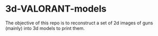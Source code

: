 # 3d-VALORANT-models
The objective of this repo is to reconstruct a set of 2d images of guns (mainly) into 3d models to print them.
